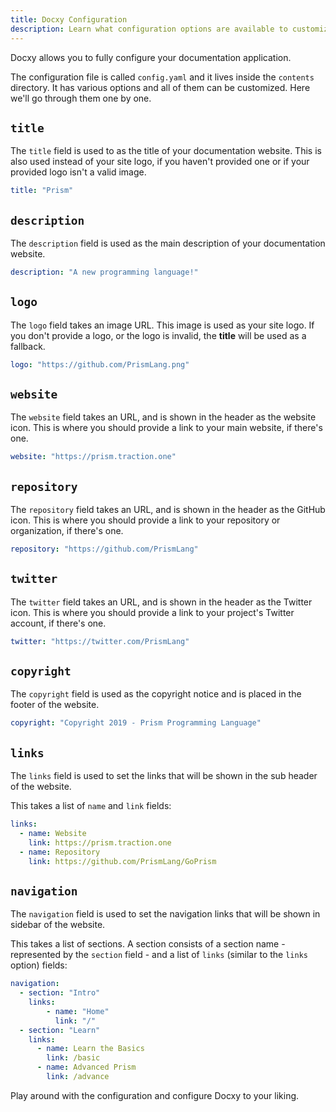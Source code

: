 ```yaml
---
title: Docxy Configuration
description: Learn what configuration options are available to customize your Docxy documentation application.
---
```


Docxy allows you to fully configure your documentation application.

The configuration file is called `config.yaml` and it lives inside the
`contents` directory. It has various options and all of them can be
customized. Here we'll go through them one by one.

## `title`

The `title` field is used to as the title of your documentation website.
This is also used instead of your site logo, if you haven't provided one or if your provided logo isn't a valid image.

```yaml
title: "Prism"
```

## `description`

The `description` field is used as the main description of your documentation
website.

```yaml
description: "A new programming language!"
```

## `logo`

The `logo` field takes an image URL. This image is used as your site logo. If
you don't provide a logo, or the logo is invalid, the **title** will be used
as a fallback.

```yaml
logo: "https://github.com/PrismLang.png"
```

## `website`

The `website` field takes an URL, and is shown in the header as the website
icon. This is where you should provide a link to your main website, if there's
one.

```yaml
website: "https://prism.traction.one"
```

## `repository`

The `repository` field takes an URL, and is shown in the header as the GitHub
icon. This is where you should provide a link to your repository or
organization, if there's one.

```yaml
repository: "https://github.com/PrismLang"
```

## `twitter`

The `twitter` field takes an URL, and is shown in the header as the Twitter
icon. This is where you should provide a link to your project's Twitter account,
if there's one.

```yaml
twitter: "https://twitter.com/PrismLang"
```

## `copyright`

The `copyright` field is used as the copyright notice and is placed in the
footer of the website.

```yaml
copyright: "Copyright 2019 - Prism Programming Language"
```

## `links`

The `links` field is used to set the links that will be shown in the sub header
of the website.

This takes a list of `name` and `link` fields:

```yaml
links:
  - name: Website
    link: https://prism.traction.one
  - name: Repository
    link: https://github.com/PrismLang/GoPrism
```

## `navigation`

The `navigation` field is used to set the navigation links that will be shown in
sidebar of the website.

This takes a list of sections. A section consists of a section name -
represented by the `section` field - and a list of `links` (similar to the
`links` option) fields:

```yaml
navigation:
  - section: "Intro"
    links:
        - name: "Home"
          link: "/"
  - section: "Learn"
    links:
      - name: Learn the Basics
        link: /basic
      - name: Advanced Prism
        link: /advance
```

Play around with the configuration and configure Docxy to your liking.
